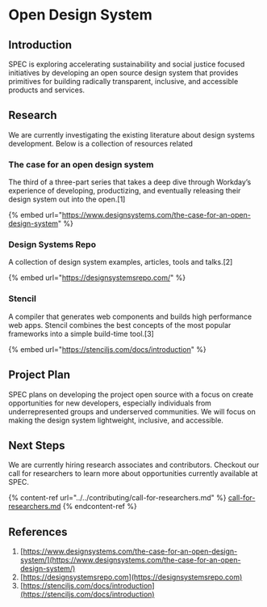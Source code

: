 # Open Design System

## Introduction

SPEC is exploring accelerating sustainability and social justice focused initiatives by developing an open source design system that provides primitives for building radically transparent, inclusive, and accessible products and services.

## Research

We are currently investigating the existing literature about design systems development. Below is a collection of resources related&#x20;

### The case for an open design system

The third of a three-part series that takes a deep dive through Workday’s experience of developing, productizing, and eventually releasing their design system out into the open.\[1]

{% embed url="https://www.designsystems.com/the-case-for-an-open-design-system" %}

### Design Systems Repo

A collection of design system examples, articles, tools and talks.\[2]

{% embed url="https://designsystemsrepo.com/" %}

### Stencil

A compiler that generates web components and builds high performance web apps. Stencil combines the best concepts of the most popular frameworks into a simple build-time tool.\[3]

{% embed url="https://stenciljs.com/docs/introduction" %}

## Project Plan

SPEC plans on developing the project open source with a focus on create opportunities for new developers, especially individuals from underrepresented groups and underserved communities. We will focus on making the design system lightweight, inclusive, and accessible.

## Next Steps

We are currently hiring research associates and contributors. Checkout our call for researchers to learn more about opportunities currently available at SPEC.&#x20;

{% content-ref url="../../contributing/call-for-researchers.md" %}
[call-for-researchers.md](../../contributing/call-for-researchers.md)
{% endcontent-ref %}

## References

1. [https://www.designsystems.com/the-case-for-an-open-design-system/](https://www.designsystems.com/the-case-for-an-open-design-system/)
2. [https://designsystemsrepo.com](https://designsystemsrepo.com)
3. [https://stenciljs.com/docs/introduction](https://stenciljs.com/docs/introduction)



